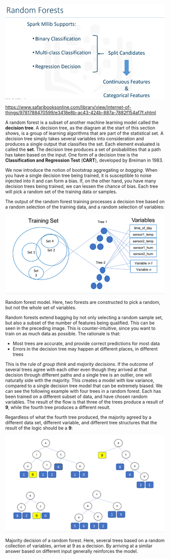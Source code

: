 ![](/assets/rf1.png)

https://www.safaribooksonline.com/library/view/internet-of-things/9781788470599/e3418e8b-ac43-424b-887a-7882f154af7f.xhtml

A random forest is a subset of another machine learning model called the **decision tree**. A decision tree, as the diagram at the start of this section shows, is a group of learning algorithms that are part of the statistical set. A decision tree simply takes several variables into consideration and produces a single output that classifies the set. Each element evaluated is called the **set**. The decision tree produces a set of probabilities that a path has taken based on the input. One form of a decision tree is the **Classification and Regression Test** \(**CART**\), developed by Breiman in 1983.

We now introduce the notion of bootstrap aggregating or _bagging_. When you have a single decision tree being trained, it is susceptible to noise injected into it and can form a bias. If, on the other hand, you have many decision trees being trained, we can lessen the chance of bias. Each tree will pick a random set of the training data or samples.

The output of the random forest training processes a decision tree based on a random selection of the training data, and a random selection of variables:

![](/assets/rf2.png)

Random forest model. Here, two forests are constructed to pick a random, but not the whole set of variables.

Random forests extend bagging by not only selecting a random sample set, but also a subset of the number of features being qualified. This can be seen in the preceding image. This is counter-intuitive, since you want to train on as much data as possible. The rationale is that:

* Most trees are accurate, and provide correct predictions for most data
* Errors in the decision tree may happen at different places, in different trees

This is the rule of _group think_ and _majority decisions_. If the outcome of several trees agree with each other even though they arrived at that decision through different paths and a single tree is an outlier, one will naturally side with the majority. This creates a model with low variance, compared to a single decision tree model that can be extremely biased. We can see the following example with four trees in a random forest. Each has been trained on a different subset of data, and have chosen random variables. The result of the flow is that three of the trees produce a result of **9**, while the fourth tree produces a different result.

Regardless of what the fourth tree produced, the majority agreed by a different data set, different variable, and different tree structures that the result of the logic should be a **9**:

![](/assets/rf3.png)

Majority decision of a random forest. Here, several trees based on a random collection of variables, arrive at 9 as a decision. By arriving at a similar answer based on different input generally reinforces the model.

